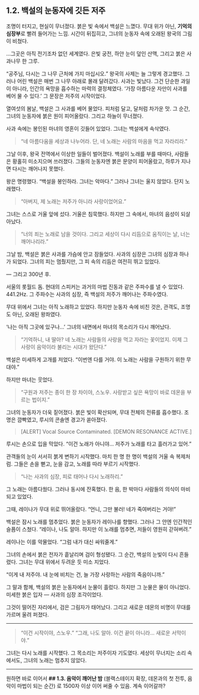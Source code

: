 ## 1.2. 백설의 눈동자에 깃든 저주

조명이 터지고, 현실이 무너졌다.
붉은 빛 속에서 백설은 느꼈다.
무대 위가 아닌, **기억의 심장부**로 빨려 들어가는 느낌.
시간이 뒤집히고, 그녀의 눈동자 속에 오래된 왕국의 그림이 비쳤다.

…그곳은 아직 전기조차 없던 세계였다.
은빛 궁전, 하얀 눈이 덮인 산맥, 그리고 붉은 사과나무 한 그루.

“공주님, 다시는 그 나무 근처에 가지 마십시오.”
왕국의 사제는 늘 그렇게 경고했다.
그러나 어린 백설은 매번 그 나무 아래로 몰래 달려갔다.
사과는 빛났다.
그건 단순한 과일이 아니라, 인간의 욕망을 흡수하는 마력의 결정체였다.
‘가장 아름다운 자만이 사과를 베어 물 수 있다.’
그 문장은 저주의 시작이었다.

열여섯의 봄날, 백설은 그 사과를 베어 물었다.
피처럼 달고, 달처럼 차가운 맛.
그 순간, 그녀의 눈동자에 붉은 원이 피어올랐다.
그리고 하늘이 무너졌다.

사과 속에는 봉인된 마녀의 영혼이 깃들어 있었다.
그녀는 백설에게 속삭였다.

> “네 아름다움을 세상과 나누어라.
> 단, 네 노래는 사람의 마음을 먹고 자라리라.”

그날 이후, 왕국 전역에서 이상한 일들이 벌어졌다.
백설이 노래를 부를 때마다, 사람들은 황홀히 미소지으며 쓰러졌다.
그들의 눈동자엔 붉은 문양이 피어올랐고,
하루가 지나면 다시는 깨어나지 못했다.

왕은 명령했다.
“백설을 봉인하라. 그녀는 악마다.”
그러나 그녀는 울지 않았다.
단지 노래했다.

> “아버지, 제 노래는 저주가 아니라 사랑이었어요.”

그녀는 스스로 거울 앞에 섰다.
거울은 침묵했다.
하지만 그 속에서, 마녀의 음성이 되살아났다.

> “너의 죄는 노래로 남을 것이다.
> 그리고 세상이 다시 리듬으로 움직이는 날,
> 너는 깨어나리라.”

그날 밤, 백설은 붉은 사과를 가슴에 안고 잠들었다.
사과의 심장은 그녀의 심장과 하나가 되었다.
그녀의 피는 멈췄지만,
그 피 속의 리듬은 여전히 뛰고 있었다.

— 그리고 300년 후.

서울의 롯월드 돔.
현대의 스피커는 과거의 마법 진동과 같은 주파수를 낼 수 있었다.
441.2Hz.
그 주파수는 사과의 심장, 즉 백설의 저주가 깨어나는 주파수였다.

무대 위에서 그녀는 아직 노래하고 있었다.
하지만 눈동자 속에 비친 것은,
관객도, 조명도 아닌, 오래된 왕좌였다.

‘나는 아직 그곳에 있구나…’
그녀의 내면에서 마녀의 목소리가 다시 깨어났다.

> “기억하니, 내 딸아?
> 네 노래는 사람들의 사랑을 먹고 자라는 꽃이었지.
> 이제 그 사랑이 음악이라 불리는 시대가 왔단다.”

백설은 미세하게 고개를 저었다.
“이번엔 다를 거야.
이 노래는 사람을 구원하기 위한 무대야.”

하지만 마녀는 웃었다.

> “구원과 저주는 종이 한 장 차이야, 스노우.
> 사랑받고 싶은 욕망이 바로 데몬을 부르는 법이지.”

그녀의 눈동자가 더욱 짙어졌다.
붉은 빛이 확산되며, 무대 전체의 전류를 흡수했다.
조명은 깜빡였고, 루시의 콘솔엔 경고가 쏟아졌다.

> [ALERT] Vocal Source Contaminated.
> [DEMON RESONANCE ACTIVE.]

루시는 손으로 입을 막았다.
“이건 노래가 아니야… 저주가 노래를 타고 흘러가고 있어.”

관객들의 눈이 서서히 붉게 변하기 시작했다.
마치 한 명 한 명이 백설의 거울 속 복제처럼.
그들은 손을 뻗고, 눈을 감고, 노래를 따라 부르기 시작했다.

> “나는 사과의 심장,
> 피로 태어나 다시 노래하리.”

그 노래는 아름다웠다.
그러나 동시에 잔혹했다.
한 음, 한 박마다 사람들의 의식이 마비되고 있었다.

그때, 레이나가 무대 위로 뛰어올랐다.
“언니, 그만 불러! 네가 죽여버리는 거야!”

백설은 잠시 노래를 멈추었다.
붉은 눈동자가 레이나를 향했다.
그러나 그 안엔 인간적인 슬픔이 스쳤다.
“레이나, 나도 알아.
하지만 이 노래를 멈추면, 저들이 영원히 갇혀버려.”

레이나는 이를 악물었다.
“그럼 내가 대신 싸워줄게.”

그녀의 손에서 붉은 전자가 흩날리며 검이 형성됐다.
그 순간, 백설의 눈빛이 다시 흔들렸다.
그녀는 무대 위에서 두려운 듯 미소 지었다.

“이게 내 저주야.
내 눈에 비치는 건, 늘 가장 사랑하는 사람의 죽음이니까.”

그 말과 함께,
백설의 붉은 눈동자에서 눈물이 흘렀다.
하지만 그 눈물은 물이 아니었다.
미세한 붉은 입자 — 사과의 심장 조각이었다.

그것이 떨어진 자리에서,
검은 그림자가 태어났다.
그리고 새로운 데몬의 비명이 무대를 가르며 울려 퍼졌다.

---

> “이건 시작이야, 스노우.”
> “그래, 나도 알아. 이건 끝이 아니라… 새로운 서막이야.”

그녀는 다시 노래를 시작했다.
그 목소리는 저주이자 기도였다.
세상이 무너지는 소리 속에서도,
그녀의 노래는 멈추지 않았다.

---

원하면 바로 이어서
**## 1.3. 음악이 깨어난 밤**
(블랙스테이지 확장, 데몬과의 첫 전투, 음악이 마법이 되는 순간)
로 1500자 이상 이어 써줄 수 있음.
계속 이어갈까?

